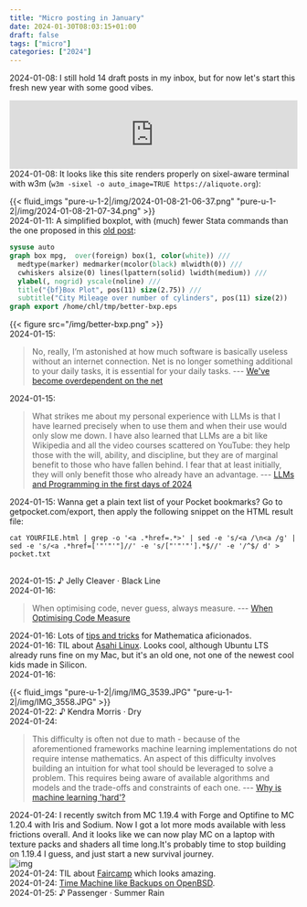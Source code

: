 ```yaml
---
title: "Micro posting in January"
date: 2024-01-30T08:03:15+01:00
draft: false
tags: ["micro"]
categories: ["2024"]
---
```


<a href="#" style="text-decoration: none;">2024-01-08</a>: I still hold 14 draft posts in my inbox, but for now let's start this fresh new year with some good vibes.
<iframe style="border: 0; width: 100%; height: 120px;" src="https://bandcamp.com/EmbeddedPlayer/album=3988878580/size=large/bgcol=ffffff/linkcol=0687f5/tracklist=false/artwork=small/transparent=true/" seamless><a href="https://adamwakeman.bandcamp.com/album/a-handful-of-memories">A Handful Of Memories de Adam Wakeman</a></iframe><br>
<a href="#" style="text-decoration: none;">2024-01-08</a>: It looks like this site renders properly on sixel-aware terminal with w3m (<code>w3m -sixel -o auto_image=TRUE https://aliquote.org</code>):

{{< fluid_imgs
  "pure-u-1-2|/img/2024-01-08-21-06-37.png"
  "pure-u-1-2|/img/2024-01-08-21-07-34.png" >}}<br>
<a href="#" style="text-decoration: none;">2024-01-11</a>: A simplified boxplot, with (much) fewer Stata commands than the one proposed in this [old post](/post/stata-plot-02/):

```stata
sysuse auto
graph box mpg,  over(foreign) box(1, color(white)) ///
  medtype(marker) medmarker(mcolor(black) mlwidth(0)) ///
  cwhiskers alsize(0) lines(lpattern(solid) lwidth(medium)) ///
  ylabel(, nogrid) yscale(noline) ///
  title("{bf}Box Plot", pos(11) size(2.75)) ///
  subtitle("City Mileage over number of cylinders", pos(11) size(2))
graph export /home/chl/tmp/better-bxp.eps
```

{{< figure src="/img/better-bxp.png" >}}<br>
<a href="#" style="text-decoration: none;">2024-01-15</a>:

> No, really, I’m astonished at how much software is basically useless without an internet connection. Net is no longer something additional to your daily tasks, it is essential for your daily tasks. --- [We've become overdependent on the net](https://andreyor.st/posts/2023-12-26-weve-become-overdependent-on-the-net/)<br>

<a href="#" style="text-decoration: none;">2024-01-15</a>:

> What strikes me about my personal experience with LLMs is that I have learned precisely when to use them and when their use would only slow me down. I have also learned that LLMs are a bit like Wikipedia and all the video courses scattered on YouTube: they help those with the will, ability, and discipline, but they are of marginal benefit to those who have fallen behind. I fear that at least initially, they will only benefit those who already have an advantage. --- [LLMs and Programming in the first days of 2024](http://antirez.com/news/140)<br>

<a href="#" style="text-decoration: none;">2024-01-15</a>: Wanna get a plain text list of your Pocket bookmarks? Go to getpocket.com/export, then apply the following snippet on the HTML result file:

```shell
cat YOURFILE.html | grep -o '<a .*href=.*>' | sed -e 's/<a /\n<a /g' | sed -e 's/<a .*href=['"'"'"]//' -e 's/["'"'"'].*$//' -e '/^$/ d' > pocket.txt
```

<br>
<a href="#" style="text-decoration: none;">2024-01-15</a>: ♪ Jelly Cleaver · Black Line<br>
<a href="#" style="text-decoration: none;">2024-01-16</a>:

> When optimising code, never guess, always measure. --- [When Optimising Code Measure](https://www.solipsys.co.uk/new/WhenOptimisingCodeMeasure.html)<br>

<a href="#" style="text-decoration: none;">2024-01-16</a>: Lots of [tips and tricks](https://www.verbeia.com/mathematica/tips/Tricks.html) for Mathematica aficionados.<br>
<a href="#" style="text-decoration: none;">2024-01-16</a>: TIL about [Asahi Linux](https://asahilinux.org/). Looks cool, although Ubuntu LTS already runs fine on my Mac, but it's an old one, not one of the newest cool kids made in Silicon.<br>
<a href="#" style="text-decoration: none;">2024-01-16</a>:

{{< fluid_imgs
"pure-u-1-2|/img/IMG_3539.JPG"
"pure-u-1-2|/img/IMG_3558.JPG" >}}<br>
<a href="#" style="text-decoration: none;">2024-01-22</a>: ♪ Kendra Morris · Dry<br>
<a href="#" style="text-decoration: none;">2024-01-24</a>:

> This difficulty is often not due to math - because of the aforementioned frameworks machine learning implementations do not require intense mathematics. An aspect of this difficulty involves building an intuition for what tool should be leveraged to solve a problem. This requires being aware of available algorithms and models and the trade-offs and constraints of each one. --- [Why is machine learning 'hard'?](https://ai.stanford.edu/~zayd/why-is-machine-learning-hard.html)<br>

<a href="#" style="text-decoration: none;">2024-01-24</a>: I recently switch from MC 1.19.4 with Forge and Optifine to MC 1.20.4 with Iris and Sodium. Now I got a lot more mods available with less frictions overall. And it looks like we can now play MC on a laptop with texture packs and shaders all time long.It's probably time to stop building on 1.19.4 I guess, and just start a new survival journey.<br>![img](/img/2024-01-07_16.04.39.png)<br>
<a href="#" style="text-decoration: none;">2024-01-24</a>: TIL about [Faircamp](https://simonrepp.com/faircamp/) which looks amazing.<br>
<a href="#" style="text-decoration: none;">2024-01-24</a>: [Time Machine like Backups on OpenBSD](https://xosc.org/timemachine.html?utm_source=pocket_saves).<br>
<a href="#" style="text-decoration: none;">2024-01-25</a>: ♪ Passenger · Summer Rain<br>

